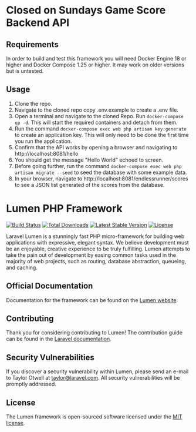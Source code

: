 # Closed on Sundays Game Score Backend API
## Requirements
In order to build and test this framework you will need Docker Engine 18 or higher and Docker Compose 1.25 or higher. It may work on older versions but is untested. 

## Usage
1. Clone the repo.
1. Navigate to the cloned repo copy .env.example to create a .env file.
1. Open a terminal and navigate to the cloned Repo. Run `docker-compose up -d`. This will start the required containers and detach from them. 
1. Run the command `docker-compose exec web php artisan key:generate` to create an application key. This will only need to be done the first time you run the application.
1. Confirm that the API works by opening a browser and navigating to http://localhost:8081/hello
1. You should get the message "Hello World" echoed to screen.
1. Before going further, run the command `docker-compose exec web php artisan migrate --seed` to seed the database with some example data.
1. In your browser, navigate to http://localhost:8081/endlessrunner/scores to see a JSON list generated of the scores from the database.

# Lumen PHP Framework

[![Build Status](https://travis-ci.org/laravel/lumen-framework.svg)](https://travis-ci.org/laravel/lumen-framework)
[![Total Downloads](https://poser.pugx.org/laravel/lumen-framework/d/total.svg)](https://packagist.org/packages/laravel/lumen-framework)
[![Latest Stable Version](https://poser.pugx.org/laravel/lumen-framework/v/stable.svg)](https://packagist.org/packages/laravel/lumen-framework)
[![License](https://poser.pugx.org/laravel/lumen-framework/license.svg)](https://packagist.org/packages/laravel/lumen-framework)

Laravel Lumen is a stunningly fast PHP micro-framework for building web applications with expressive, elegant syntax. We believe development must be an enjoyable, creative experience to be truly fulfilling. Lumen attempts to take the pain out of development by easing common tasks used in the majority of web projects, such as routing, database abstraction, queueing, and caching.

## Official Documentation

Documentation for the framework can be found on the [Lumen website](https://lumen.laravel.com/docs).

## Contributing

Thank you for considering contributing to Lumen! The contribution guide can be found in the [Laravel documentation](https://laravel.com/docs/contributions).

## Security Vulnerabilities

If you discover a security vulnerability within Lumen, please send an e-mail to Taylor Otwell at taylor@laravel.com. All security vulnerabilities will be promptly addressed.

## License

The Lumen framework is open-sourced software licensed under the [MIT license](https://opensource.org/licenses/MIT).
